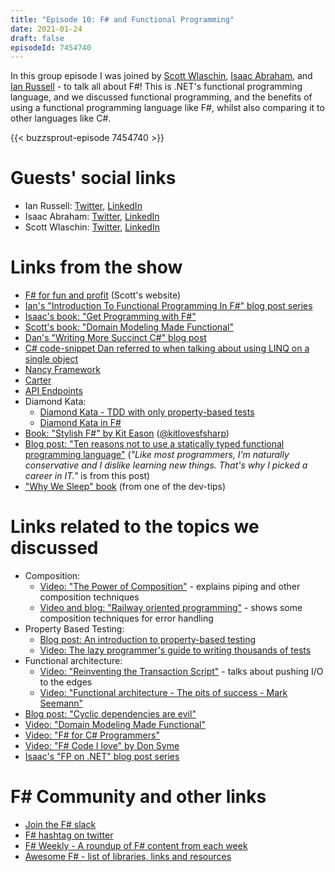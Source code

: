 ```yaml
---
title: "Episode 10: F# and Functional Programming"
date: 2021-01-24
draft: false
episodeId: 7454740
---
```


In this group episode I was joined by [Scott Wlaschin](https://twitter.com/ScottWlaschin), [Isaac Abraham](https://twitter.com/isaac_abraham), and [Ian Russell](https://twitter.com/ijrussell) - to talk all about F#! This is .NET's functional programming language, and we discussed functional programming, and the benefits of using a functional programming language like F#, whilst also comparing it to other languages like C#.

{{< buzzsprout-episode 7454740 >}}

# Guests' social links

* Ian Russell: [Twitter](https://twitter.com/ijrussell), [LinkedIn](https://www.linkedin.com/in/ian-russell-7b5301ba/)
* Isaac Abraham: [Twitter](https://twitter.com/isaac_abraham), [LinkedIn](https://www.linkedin.com/in/isaacabraham/)
* Scott Wlaschin: [Twitter](https://twitter.com/ScottWlaschin), [LinkedIn](https://www.linkedin.com/in/scottwlaschin/)

# Links from the show

* [F# for fun and profit](https://fsharpforfunandprofit.com/) (Scott's website)
* [Ian's "Introduction To Functional Programming In F#" blog post series](https://www.softwarepark.cc/blog/2020/8/9/introduction-to-functional-programming-in-f-table-of-contents)
* [Isaac's book: "Get Programming with F#"](https://www.manning.com/books/get-programming-with-f-sharp)
* [Scott's book: "Domain Modeling Made Functional"](https://fsharpforfunandprofit.com/books/)
* [Dan's "Writing More Succinct C#" blog post](https://www.danclarke.com/2020-more-succinct-csharp)
* [C# code-snippet Dan referred to when talking about using LINQ on a single object](https://twitter.com/dracan/status/1260942493878804481)
* [Nancy Framework](https://nancyfx.org/)
* [Carter](https://github.com/CarterCommunity/Carter)
* [API Endpoints](https://github.com/ardalis/ApiEndpoints)
* Diamond Kata:
  * [Diamond Kata - TDD with only property-based tests](http://www.natpryce.com/articles/000807.html)
  * [Diamond Kata in F#](https://blog.ploeh.dk/2015/01/10/diamond-kata-with-fscheck)
* [Book: "Stylish F#" by Kit Eason](https://www.apress.com/gb/book/9781484239995) ([@kitlovesfsharp](https://twitter.com/kitlovesfsharp))
* [Blog post: "Ten reasons not to use a statically typed functional programming language"](https://fsharpforfunandprofit.com/posts/ten-reasons-not-to-use-a-functional-programming-language/) (_"Like most programmers, I’m naturally conservative and I dislike learning new things. That's why I picked a career in IT."_ is from this post)
* ["Why We Sleep" book](https://www.amazon.co.uk/dp/B06Y649387) (from one of the dev-tips)

# Links related to the topics we discussed

* Composition:
  * [Video: "The Power of Composition"](https://www.youtube.com/watch?v=oquuPOkz8xo) - explains piping and other composition techniques
  * [Video and blog: "Railway oriented programming"](https://fsharpforfunandprofit.com/rop/) - shows some composition techniques for error handling
* Property Based Testing:
  * [Blog post: An introduction to property-based testing](https://fsharpforfunandprofit.com/posts/property-based-testing/)
  * [Video: The lazy programmer's guide to writing thousands of tests](https://www.youtube.com/watch?v=IYzDFHx6QPY)
* Functional architecture:
  * [Video: "Reinventing the Transaction Script"](https://www.youtube.com/watch?v=USSkidmaS6w) - talks about pushing I/O to the edges
  * [Video: "Functional architecture - The pits of success - Mark Seemann"](https://www.youtube.com/watch?v=US8QG9I1XW0)
* [Blog post: "Cyclic dependencies are evil"](https://fsharpforfunandprofit.com/posts/cyclic-dependencies/)
* [Video: "Domain Modeling Made Functional"](https://www.youtube.com/watch?v=PLFl95c-IiU)
* [Video: "F# for C# Programmers"](https://www.youtube.com/watch?v=KPa8Yw_Navkd)
* [Video: "F# Code I love" by Don Syme](https://www.youtube.com/watch?v=MGLxyyTF3OM)
* [Isaac's "FP on .NET" blog post series](https://www.compositional-it.com/news-blog/tag/fp-on-net-series/)

# F# Community and other links

* [Join the F# slack](https://fsharp.org/guides/slack/)
* [F# hashtag on twitter](https://twitter.com/search?q=%23fsharp&f=live)
* [F# Weekly - A roundup of F# content from each week](https://sergeytihon.com/)
* [Awesome F# - list of libraries, links and resources](https://github.com/fsprojects/awesome-fsharp)